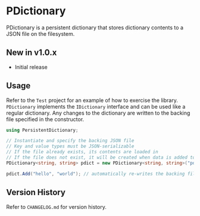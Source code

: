 # PDictionary

PDictionary is a persistent dictionary that stores dictionary contents to a JSON file on the filesystem.

## New in v1.0.x

- Initial release

## Usage

Refer to the `Test` project for an example of how to exercise the library.  `PDictionary` implements the `IDictionary` interface and can be used like a regular dictionary.  Any changes to the dictionary are written to the backing file specified in the constructor.

```csharp
using PersistentDictionary;

// Instantiate and specify the backing JSON file
// Key and value types must be JSON-serializable
// If the file already exists, its contents are loaded in
// If the file does not exist, it will be created when data is added to the dictionary
PDictionary<string, string> pdict = new PDictionary<string, string>("pdict.json");

pdict.Add("hello", "world"); // automatically re-writes the backing file
```

## Version History

Refer to `CHANGELOG.md` for version history.
